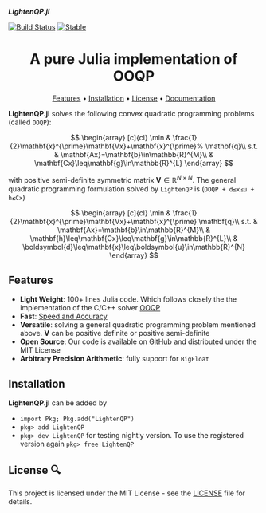 ___LightenQP.jl___


[![Build Status](https://github.com/PharosAbad/LightenQP.jl/actions/workflows/CI.yml/badge.svg?branch=main)](https://github.com/PharosAbad/LightenQP.jl/actions/workflows/CI.yml?query=branch%3Amain)
[![Stable](https://img.shields.io/badge/docs-stable-blue.svg)](https://github.com/PharosAbad/LightenQP.jl/wiki)

<h1 align="center" margin=0px>
  A pure Julia implementation of OOQP
</h1>

<p align="center">
  <a href="#features">Features</a> •
  <a href="#installation">Installation</a> •
  <a href="#license-">License</a> •
  <a href="https://github.com/PharosAbad/LightenQP.jl/wiki">Documentation</a>
</p>

**LightenQP.jl** solves the following convex quadratic programming problems (called `OOQP`):

$$
\begin{array}
[c]{cl}
\min & \frac{1}{2}\mathbf{x}^{\prime}\mathbf{Vx}+\mathbf{x}^{\prime}%
\mathbf{q}\\
s.t. & \mathbf{Ax}=\mathbf{b}\in\mathbb{R}^{M}\\
& \mathbf{Cx}\leq\mathbf{g}\in\mathbb{R}^{L}
\end{array}
$$

with positive semi-definite symmetric matrix $\mathbf{V}\in\mathbb{R}^{N\times N}$. The general quadratic programming formulation solved by `LightenQP` is (`OOQP + d≤x≤u + h≤Cx`)

$$
\begin{array}
[c]{cl}
\min & \frac{1}{2}\mathbf{x}^{\prime}\mathbf{Vx}+\mathbf{x}^{\prime}
\mathbf{q}\\
s.t. & \mathbf{Ax}=\mathbf{b}\in\mathbb{R}^{M}\\
& \mathbf{h}\leq\mathbf{Cx}\leq\mathbf{g}\in\mathbb{R}^{L}\\
& \boldsymbol{d}\leq\mathbf{x}\leq\boldsymbol{u}\in\mathbb{R}^{N}
\end{array}
$$

## Features

* __Light Weight__: 100+ lines Julia code. Which follows closely the the implementation of the C/C++ solver [OOQP](https://github.com/emgertz/OOQP)
* __Fast__:  [Speed and Accuracy](https://github.com/PharosAbad/LightenQP.jl/wiki/Speed-and-Accuracy)
* __Versatile__: solving a general quadratic programming problem mentioned above. $\mathbf{V}$ can be positive definite or positive semi-definite
* __Open Source__: Our code is available on [GitHub](https://github.com/PharosAbad/LightenQP.jl) and distributed under the MIT License
* __Arbitrary Precision Arithmetic__: fully support for `BigFloat`


## Installation
__LightenQP.jl__ can be added by

- `import Pkg; Pkg.add("LightenQP")`
- `pkg> add LightenQP`
- `pkg> dev LightenQP` for testing nightly version. To use the registered version again `pkg> free LightenQP`

## License 🔍
This project is licensed under the MIT License - see the [LICENSE](LICENSE) file for details.

